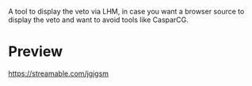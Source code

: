A tool to display the veto via LHM, in case you want a browser source to display the veto and want to avoid tools like CasparCG.

# Preview

https://streamable.com/jgjgsm
